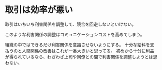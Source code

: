 # 取引は効率が悪い

取引はいちいち利害関係を調整して、競合を回避しないといけない。

このような利害関係の調整はコミュニケーションコストを高めてしまう。

組織の中ではできるだけ利害関係を意識させないようにする。
十分な給料を支払うのと人間関係の改善はこれが一番大きいと思ってる。
初めから十分に利益が得られているなら、わざわざ上司や同僚との間で利害関係を調整しようとは思わない。
